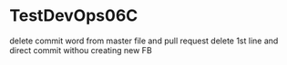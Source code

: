 # TestDevOps06C
  
 delete commit word from master file and pull request 
 delete 1st line and direct commit withou creating new FB

